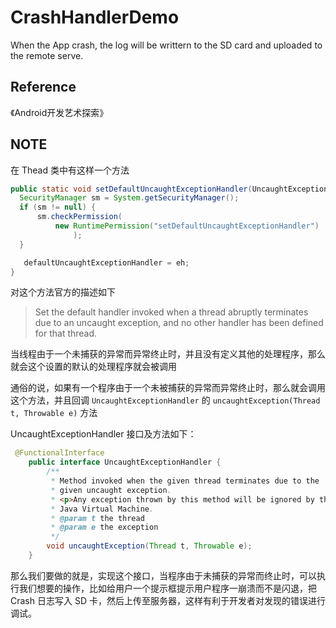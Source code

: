 # CrashHandlerDemo

When the App crash, the log will be writtern to the SD card and uploaded to the remote serve.


## Reference

《Android开发艺术探索》

## NOTE

在 Thead 类中有这样一个方法 

```java
public static void setDefaultUncaughtExceptionHandler(UncaughtExceptionHandler eh) {
  SecurityManager sm = System.getSecurityManager();
  if (sm != null) {
      sm.checkPermission(
          new RuntimePermission("setDefaultUncaughtExceptionHandler")
              );
  }

   defaultUncaughtExceptionHandler = eh;
}
```
对这个方法官方的描述如下
>Set the default handler invoked when a thread abruptly terminates
due to an uncaught exception, and no other handler has been defined
for that thread.

当线程由于一个未捕获的异常而异常终止时，并且没有定义其他的处理程序，那么就会这个设置的默认的处理程序就会被调用

通俗的说，如果有一个程序由于一个未被捕获的异常而异常终止时，那么就会调用这个方法，并且回调 `UncaughtExceptionHandler` 的 `uncaughtException(Thread t, Throwable e)` 方法

UncaughtExceptionHandler 接口及方法如下：
```java
 @FunctionalInterface
    public interface UncaughtExceptionHandler {
        /**
         * Method invoked when the given thread terminates due to the
         * given uncaught exception.
         * <p>Any exception thrown by this method will be ignored by the
         * Java Virtual Machine.
         * @param t the thread
         * @param e the exception
         */
        void uncaughtException(Thread t, Throwable e);
    }
```

那么我们要做的就是，实现这个接口，当程序由于未捕获的异常而终止时，可以执行我们想要的操作，比如给用户一个提示框提示用户程序一崩溃而不是闪退，把 Crash 日志写入 SD 卡，然后上传至服务器，这样有利于开发者对发现的错误进行调试。
